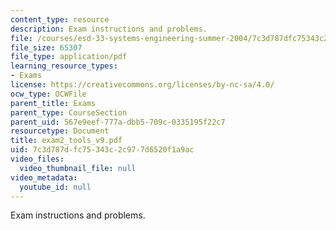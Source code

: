 ```yaml
---
content_type: resource
description: Exam instructions and problems.
file: /courses/esd-33-systems-engineering-summer-2004/7c3d787dfc75343c2c977d6520f1a9ac_exam2_tools_v9.pdf
file_size: 65307
file_type: application/pdf
learning_resource_types:
- Exams
license: https://creativecommons.org/licenses/by-nc-sa/4.0/
ocw_type: OCWFile
parent_title: Exams
parent_type: CourseSection
parent_uid: 567e9eef-777a-dbb5-709c-0335195f22c7
resourcetype: Document
title: exam2_tools_v9.pdf
uid: 7c3d787d-fc75-343c-2c97-7d6520f1a9ac
video_files:
  video_thumbnail_file: null
video_metadata:
  youtube_id: null
---
```

Exam instructions and problems.